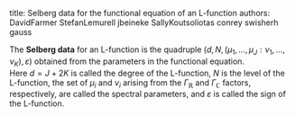title: Selberg data for the functional equation of an L-function
authors:
    DavidFarmer
    StefanLemurell
    jbeineke
    SallyKoutsoliotas
    conrey
    swisherh
    gauss

The **Selberg data** for an <a knowl="lmfdb/lfunction">L-function</a> is the quadruple 
$(d, N,(\mu_1,\ldots,\mu_J:\nu_1,\ldots,\nu_K),\varepsilon)$ obtained from the parameters in the <a knowl="lmfdb/lfunction.functional_equation">functional equation</a>.  
Here $d=J+2K$ is called the <a knowl="lmfdb/lfunction.degree">degree</a> of the 
L-function, $N$ is the  <a knowl="lmfdb/lfunction.level">level</a> of the 
L-function, the set of $\mu_i$ and $\nu_i$ 
arising from the  $\Gamma_{\mathbb R}$ and $\Gamma_{\mathbb C}$ factors, respectively, 
are called the <a knowl="lmfdb/lfunction.spectral_parameters">spectral parameters</a>, and $\varepsilon$ is called the <a knowl="lmfdb/lfunction.root_number">sign</a> of the L-function.
